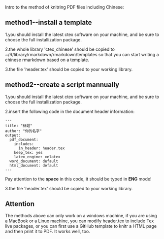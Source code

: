 Intro to the method of knitring PDF files including Chinese:

## method1--install a template

1.you should install the latest ctex software on your machine, and be sure to choose the full installization package.

2.the whole library 'ctex_chinese' should be copied to ~/R/library/rmarkdown/rmarkdown/templates so that you can start writing a chinese rmarkdown based on a template.

3.the file 'header.tex' should be copied to your working library.

## method2--create a script mannually

1.you should install the latest ctex software on your machine, and be sure to choose the full installization package.

2.insert the following code in the document header information:

```
---
title: "标题"
author: "你的名字"
output:
  pdf_document:
    includes:
      in_header: header.tex
    keep_tex: yes
    latex_engine: xelatex
  word_document: default
  html_document: default
---
```

Pay attention to the **space** in this code, it should be typed in **ENG** mode!
	
3.the file 'header.tex' should be copied to your working library.

## Attention

The methods above can only work on a windows machine, if you are using a MacBook or a Linux machine, you can modify header.tex to include Tex live packages, or you can first use a GitHub template to knitr a HTML page and then print it to PDF. It works well, too.
